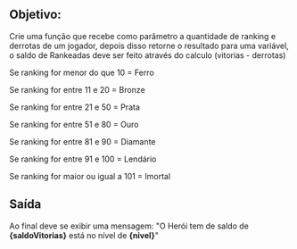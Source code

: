 ## Objetivo:

Crie uma função que recebe como parâmetro a quantidade de ranking e derrotas de um jogador,
depois disso retorne o resultado para uma variável, o saldo de Rankeadas deve ser feito através do calculo (vitorias - derrotas)

Se ranking for menor do que 10 = Ferro

Se ranking for entre 11 e 20 = Bronze

Se ranking for entre 21 e 50 = Prata

Se ranking for entre 51 e 80 = Ouro

Se ranking for entre 81 e 90 = Diamante

Se ranking for entre 91 e 100 = Lendário

Se ranking for maior ou igual a 101 = Imortal

## Saída

Ao final deve se exibir uma mensagem:
"O Herói tem de saldo de **{saldoVitorias}** está no nível de **{nivel}**"
